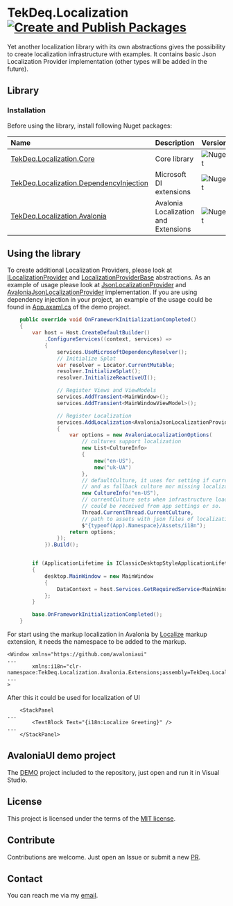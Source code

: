 # TekDeq.Localization [![Create and Publish Packages](https://github.com/semack/TekDeq.Localization/actions/workflows/dotnet.yml/badge.svg?branch=master)](https://github.com/semack/TekDeq.Localization/actions/workflows/dotnet.yml)

Yet another localization library with its own abstractions gives the possibility to 
create localization infrastructure with examples.  It contains basic Json Localization 
Provider implementation (other types will be added in the future).

## Library
### Installation
Before using the library, install following Nuget packages:

| Name | Description | Version |
|:-|:-|:-|
| [TekDeq.Localization.Core](https://www.nuget.org/packages/TekDeq.Localization.Core/) | Core library | ![Nuget](https://badgen.net/nuget/v/TekDeq.Localization.Core) | 
| [TekDeq.Localization.DependencyInjection](https://www.nuget.org/packages/TekDeq.Localization.DependencyInjection/) | Microsoft DI extensions | ![Nuget](https://badgen.net/nuget/v/TekDeq.Localization.DependencyInjection) |
| [TekDeq.Localization.Avalonia](https://www.nuget.org/packages/TekDeq.Localization.Avalonia/) | Avalonia Localization and Extensions | ![Nuget](https://badgen.net/nuget/v/TekDeq.Localization.Avalonia) |

## Using the library
To create additional Localization Providers, please look at 
[ILocalizationProvider](https://github.com/semack/TekDeq.Localization/blob/master/TekDeq.Localization.Core/Providers/Interfaces/ILocalizationProvider.cs)
and 
[LocalizationProviderBase](https://github.com/semack/TekDeq.Localization/blob/master/TekDeq.Localization.Core/Providers/Abstract/LocalizationProviderBase.cs)
abstractions. As an example of usage please look at 
[JsonLocalizationProvider](https://github.com/semack/TekDeq.Localization/blob/master/TekDeq.Localization.Core/Providers/JsonLocalizationProvider.cs) 
and 
[AvaloniaJsonLocalizationProvider](https://github.com/semack/TekDeq.Localization/blob/master/TekDeq.Localization.Avalonia/Providers/AvaloniaJsonLocalizationProvider.cs)
implementation.
If you are using dependency injection in your project, an example of the usage could be found in 
[App.axaml.cs](https://github.com/semack/TekDeq.Localization/blob/master/Samples/TeqDeq.Avalonia.Sample/App.axaml.cs)
of the demo project.

```csharp
    public override void OnFrameworkInitializationCompleted()
    {
        var host = Host.CreateDefaultBuilder()
            .ConfigureServices((context, services) =>
            {
                services.UseMicrosoftDependencyResolver();
                // Initialize Splat
                var resolver = Locator.CurrentMutable;
                resolver.InitializeSplat();
                resolver.InitializeReactiveUI();

                // Register Views and ViewModels
                services.AddTransient<MainWindow>();
                services.AddTransient<MainWindowViewModel>();

                // Register Localization
                services.AddLocalization<AvaloniaJsonLocalizationProvider>(() =>
                {
                    var options = new AvaloniaLocalizationOptions(
                        // cultures support localization
                        new List<CultureInfo>
                        {
                            new("en-US"),
                            new("uk-UA")
                        },
                        // defaultCulture, it uses for setting if currentCulture is not in cultures list
                        // and as fallback culture mor missing localization entries.
                        new CultureInfo("en-US"),
                        // currentCulture sets when infrastructure loads,
                        // could be received from app settings or so.
                        Thread.CurrentThread.CurrentCulture,
                        // path to assets with json files of localization.
                        $"{typeof(App).Namespace}/Assets/i18n");
                    return options;
                });
            }).Build();


        if (ApplicationLifetime is IClassicDesktopStyleApplicationLifetime desktop)
        {
            desktop.MainWindow = new MainWindow
            {
                DataContext = host.Services.GetRequiredService<MainWindowViewModel>()
            };
        }

        base.OnFrameworkInitializationCompleted();
    }
```
For start using the markup localization in Avalonia by 
[Localize](https://github.com/semack/TekDeq.Localization/blob/master/TekDeq.Localization.Avalonia/Extensions/LocalizeExtension.cs) 
markup extension, it needs the namespace to be added to the markup.

```xamlml
<Window xmlns="https://github.com/avaloniaui"
...
        xmlns:i18n="clr-namespace:TekDeq.Localization.Avalonia.Extensions;assembly=TekDeq.Localization.Avalonia"
...
>
```
After this it could be used for localization of UI
```xamlml
    <StackPanel
...
        <TextBlock Text="{i18n:Localize Greeting}" />
...
    </StackPanel>
```

## AvaloniaUI demo project
The [DEMO](https://github.com/semack/TekDeq.Localization/tree/master/Samples/TeqDeq.Avalonia.Sample)
project included to the repository, just open and run it in Visual Studio.

## License
This project is licensed under the terms of the 
[MIT license](https://github.com/semack/TekDeq.Localization/blob/master/LICENSE.md).

## Contribute
Contributions are welcome. Just open an Issue or submit a new [PR](https://github.com/semack/TekDeq.Localization/pulls). 

## Contact
You can reach me via my [email](mailto://semack@gmail.com).

